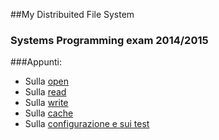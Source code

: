 ##My Distribuited File System
### Systems Programming exam 2014/2015

###Appunti:
* Sulla [open](OPE.md)
* Sulla [read](READ.md)
* Sulla [write](WRITE.md)
* Sulla [cache](Cache.md)
* Sulla [configurazione e sui test](Test.md)
